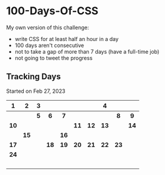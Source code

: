 # 100-Days-Of-CSS

My own version of this challenge:

- write CSS for at least half an hour in a day
- 100 days aren't consecutive
- not to take a gap of more than 7 days (have a full-time job)
- not going to tweet the progress

## Tracking Days

Started on Feb 27, 2023

|   1    |   2    |   3   |        |        |        |        |   4    |        |        |
| :----: | :----: | :---: | :----: | :----: | :----: | :----: | :----: | :----: | :----: |
|        |        | **5** | **6**  | **7**  |        |        |        | **8**  | **9**  |
| **10** |        |       |        |        | **11** | **12** | **13** |        | **14** |
|        | **15** |       |        | **16** |        |        |        |        |        |
| **17** |        |       | **18** | **19** | **20** | **21** | **22** | **23** |        |
| **24** |        |       |        |        |        |        |        |        |        |
|        |        |       |        |        |        |        |        |        |        |
|        |        |       |        |        |        |        |        |        |        |
|        |        |       |        |        |        |        |        |        |        |
|        |        |       |        |        |        |        |        |        |        |
